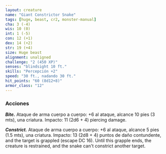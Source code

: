 ```yaml
---
layout: creature
name: "Giant Constrictor Snake"
tags: [huge, beast, cr2, monster-manual]
cha: 3 (-4)
wis: 10 (0)
int: 1 (-5)
con: 12 (+1)
dex: 14 (+2)
str: 19 (+4)
size: Huge beast
alignment: unaligned
challenge: "2 (450 XP)"
senses: "blindsight 10 ft."
skills: "Percepción +2"
speed: "30 ft., nadando 30 ft."
hit_points: "60 (8d12+8)"
armor_class: "12"
---
```


### Acciones

***Bite.*** Ataque de arma cuerpo a cuerpo: +6 al ataque, alcance 10 pies (3 mts), una criatura. Impacto: 11 (2d6 + 4) piercing damage.

***Constrict.*** Ataque de arma cuerpo a cuerpo: +6 al ataque, alcance 5 pies (1.5 mts), una criatura. Impacto: 13 (2d8 + 4) puntos de daño contundente, and the target is grappled (escape DC 16). Until this grapple ends, the creature is restrained, and the snake can't constrict another target.